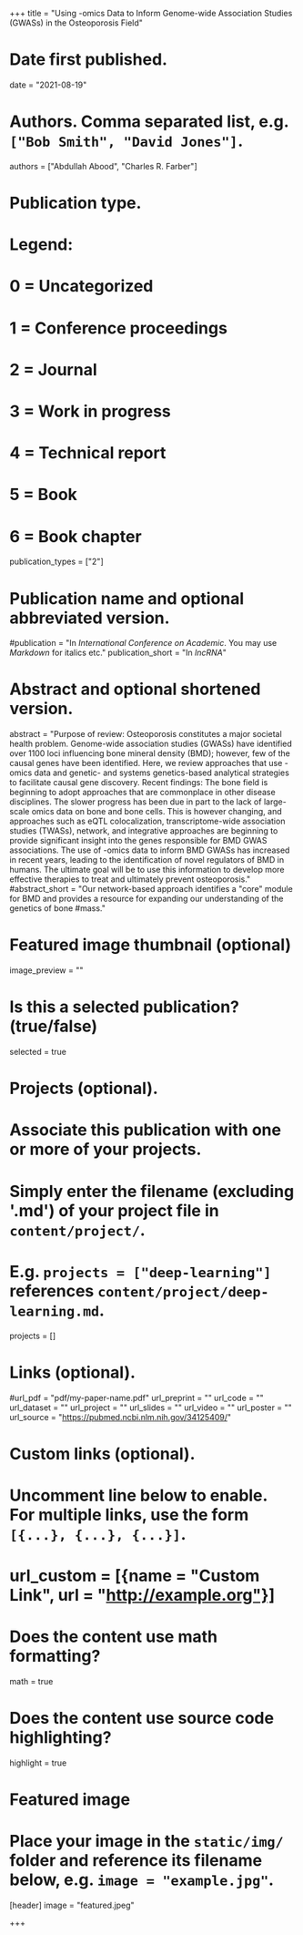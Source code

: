 +++
title = "Using -omics Data to Inform Genome-wide Association Studies (GWASs) in the Osteoporosis Field"

# Date first published.
date = "2021-08-19"

# Authors. Comma separated list, e.g. `["Bob Smith", "David Jones"]`.
authors = ["Abdullah Abood", "Charles R. Farber"]

# Publication type.
# Legend:
# 0 = Uncategorized
# 1 = Conference proceedings
# 2 = Journal
# 3 = Work in progress
# 4 = Technical report
# 5 = Book
# 6 = Book chapter
publication_types = ["2"]

# Publication name and optional abbreviated version.
#publication = "In *International Conference on Academic*. You may use *Markdown* for italics etc."
publication_short = "In *lncRNA*"

# Abstract and optional shortened version.
abstract = "Purpose of review: Osteoporosis constitutes a major societal health problem. Genome-wide association studies (GWASs) have identified over 1100 loci influencing bone mineral density (BMD); however, few of the causal genes have been identified. Here, we review approaches that use -omics data and genetic- and systems genetics-based analytical strategies to facilitate causal gene discovery. Recent findings: The bone field is beginning to adopt approaches that are commonplace in other disease disciplines. The slower progress has been due in part to the lack of large-scale omics data on bone and bone cells. This is however changing, and approaches such as eQTL colocalization, transcriptome-wide association studies (TWASs), network, and integrative approaches are beginning to provide significant insight into the genes responsible for BMD GWAS associations. The use of -omics data to inform BMD GWASs has increased in recent years, leading to the identification of novel regulators of BMD in humans. The ultimate goal will be to use this information to develop more effective therapies to treat and ultimately prevent osteoporosis."
#abstract_short = "Our network-based approach identifies a "core" module for BMD and provides a resource for expanding our understanding of the genetics of bone #mass."

# Featured image thumbnail (optional)
image_preview = ""

# Is this a selected publication? (true/false)
selected = true

# Projects (optional).
#   Associate this publication with one or more of your projects.
#   Simply enter the filename (excluding '.md') of your project file in `content/project/`.
#   E.g. `projects = ["deep-learning"]` references `content/project/deep-learning.md`.
projects = []

# Links (optional).
#url_pdf = "pdf/my-paper-name.pdf"
url_preprint = ""
url_code = ""
url_dataset = ""
url_project = ""
url_slides = ""
url_video = ""
url_poster = ""
url_source = "https://pubmed.ncbi.nlm.nih.gov/34125409/"

# Custom links (optional).
#   Uncomment line below to enable. For multiple links, use the form `[{...}, {...}, {...}]`.
# url_custom = [{name = "Custom Link", url = "http://example.org"}]

# Does the content use math formatting?
math = true

# Does the content use source code highlighting?
highlight = true

# Featured image
# Place your image in the `static/img/` folder and reference its filename below, e.g. `image = "example.jpg"`.
[header]
image = "featured.jpeg"


+++

